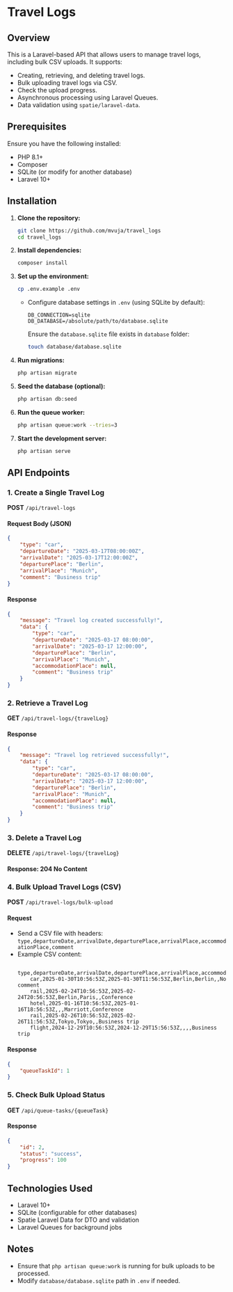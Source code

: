 # Travel Logs

## Overview

This is a Laravel-based API that allows users to manage travel logs, including bulk CSV uploads. It supports:

-   Creating, retrieving, and deleting travel logs.
-   Bulk uploading travel logs via CSV.
-   Check the upload progress.
-   Asynchronous processing using Laravel Queues.
-   Data validation using `spatie/laravel-data`.

## Prerequisites

Ensure you have the following installed:

-   PHP 8.1+
-   Composer
-   SQLite (or modify for another database)
-   Laravel 10+

## Installation

1. **Clone the repository:**

    ```bash
    git clone https://github.com/mvuja/travel_logs
    cd travel_logs
    ```

2. **Install dependencies:**

    ```bash
    composer install
    ```

3. **Set up the environment:**

    ```bash
    cp .env.example .env
    ```

    - Configure database settings in `.env` (using SQLite by default):
        ```env
        DB_CONNECTION=sqlite
        DB_DATABASE=/absolute/path/to/database.sqlite
        ```
        Ensure the `database.sqlite` file exists in `database` folder:
        ```bash
        touch database/database.sqlite
        ```

4. **Run migrations:**

    ```bash
    php artisan migrate
    ```

5. **Seed the database (optional):**

    ```bash
    php artisan db:seed
    ```

6. **Run the queue worker:**

    ```bash
    php artisan queue:work --tries=3
    ```

7. **Start the development server:**
    ```bash
    php artisan serve
    ```

## API Endpoints

### 1. Create a Single Travel Log

**POST** `/api/travel-logs`

#### Request Body (JSON)

```json
{
    "type": "car",
    "departureDate": "2025-03-17T08:00:00Z",
    "arrivalDate": "2025-03-17T12:00:00Z",
    "departurePlace": "Berlin",
    "arrivalPlace": "Munich",
    "comment": "Business trip"
}
```

#### Response

```json
{
    "message": "Travel log created successfully!",
    "data": {
        "type": "car",
        "departureDate": "2025-03-17 08:00:00",
        "arrivalDate": "2025-03-17 12:00:00",
        "departurePlace": "Berlin",
        "arrivalPlace": "Munich",
        "accommodationPlace": null,
        "comment": "Business trip"
    }
}
```

### 2. Retrieve a Travel Log

**GET** `/api/travel-logs/{travelLog}`

#### Response

```json
{
    "message": "Travel log retrieved successfully!",
    "data": {
        "type": "car",
        "departureDate": "2025-03-17 08:00:00",
        "arrivalDate": "2025-03-17 12:00:00",
        "departurePlace": "Berlin",
        "arrivalPlace": "Munich",
        "accommodationPlace": null,
        "comment": "Business trip"
    }
}
```

### 3. Delete a Travel Log

**DELETE** `/api/travel-logs/{travelLog}`

#### Response: 204 No Content

### 4. Bulk Upload Travel Logs (CSV)

**POST** `/api/travel-logs/bulk-upload`

#### Request

-   Send a CSV file with headers: `type,departureDate,arrivalDate,departurePlace,arrivalPlace,accommodationPlace,comment`
-   Example CSV content:
    ```csv
        type,departureDate,arrivalDate,departurePlace,arrivalPlace,accommodationPlace,comment
        car,2025-01-30T10:56:53Z,2025-01-30T11:56:53Z,Berlin,Berlin,,No comment
        rail,2025-02-24T10:56:53Z,2025-02-24T20:56:53Z,Berlin,Paris,,Conference
        hotel,2025-01-16T10:56:53Z,2025-01-16T18:56:53Z,,,Marriott,Conference
        rail,2025-02-26T10:56:53Z,2025-02-26T11:56:53Z,Tokyo,Tokyo,,Business trip
        flight,2024-12-29T10:56:53Z,2024-12-29T15:56:53Z,,,,Business trip
    ```

#### Response

```json
{
    "queueTaskId": 1
}
```

### 5. Check Bulk Upload Status

**GET** `/api/queue-tasks/{queueTask}`

#### Response

```json
{
    "id": 2,
    "status": "success",
    "progress": 100
}
```

## Technologies Used

-   Laravel 10+
-   SQLite (configurable for other databases)
-   Spatie Laravel Data for DTO and validation
-   Laravel Queues for background jobs

## Notes

-   Ensure that `php artisan queue:work` is running for bulk uploads to be processed.
-   Modify `database/database.sqlite` path in `.env` if needed.
